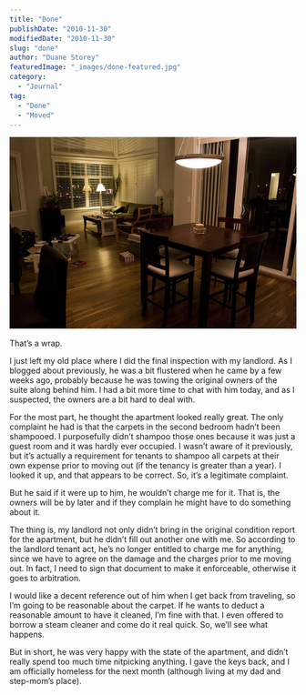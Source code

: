 ```yaml
---
title: "Done"
publishDate: "2010-11-30"
modifiedDate: "2010-11-30"
slug: "done"
author: "Duane Storey"
featuredImage: "_images/done-featured.jpg"
category:
  - "Journal"
tag:
  - "Done"
  - "Moved"
---
```


[![](_images/done-1.jpg "Home")](http://www.migratorynerd.com/wordpress/wp-content/uploads/2010/11/3299726518_3198091e90_z.jpg)

That’s a wrap.

I just left my old place where I did the final inspection with my landlord. As I blogged about previously, he was a bit flustered when he came by a few weeks ago, probably because he was towing the original owners of the suite along behind him. I had a bit more time to chat with him today, and as I suspected, the owners are a bit hard to deal with.

For the most part, he thought the apartment looked really great. The only complaint he had is that the carpets in the second bedroom hadn’t been shampooed. I purposefully didn’t shampoo those ones because it was just a guest room and it was hardly ever occupied. I wasn’t aware of it previously, but it’s actually a requirement for tenants to shampoo all carpets at their own expense prior to moving out (if the tenancy is greater than a year). I looked it up, and that appears to be correct. So, it’s a legitimate complaint.

But he said if it were up to him, he wouldn’t charge me for it. That is, the owners will be by later and if they complain he might have to do something about it.

The thing is, my landlord not only didn’t bring in the original condition report for the apartment, but he didn’t fill out another one with me. So according to the landlord tenant act, he’s no longer entitled to charge me for anything, since we have to agree on the damage and the charges prior to me moving out. In fact, I need to sign that document to make it enforceable, otherwise it goes to arbitration.

I would like a decent reference out of him when I get back from traveling, so I’m going to be reasonable about the carpet. If he wants to deduct a reasonable amount to have it cleaned, I’m fine with that. I even offered to borrow a steam cleaner and come do it real quick. So, we’ll see what happens.

But in short, he was very happy with the state of the apartment, and didn’t really spend too much time nitpicking anything. I gave the keys back, and I am officially homeless for the next month (although living at my dad and step-mom’s place).